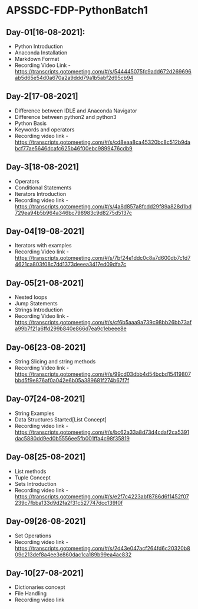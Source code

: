 # APSSDC-FDP-PythonBatch1

## Day-01[16-08-2021]:
- Python Introduction
- Anaconda Installation
- Markdown Format
- Recording Video Link - https://transcripts.gotomeeting.com/#/s/544445075fc9add672d269696ab5d65e54d0a670a2a9ddd79a1b5abf2d95cb94

## Day-2[17-08-2021]
- Difference between IDLE and Anaconda Navigator
- Difference between python2 and python3
- Python Basis
- Keywords and operators
- Recording video link - https://transcripts.gotomeeting.com/#/s/cd8eaa8ca45320bc8c512b9dabcf77ae5646dcafc625b46f00ebc9899476cdb9

## Day-3[18-08-2021]
- Operators
- Conditional Statements
- Iterators Introduction
- Recording video link - https://transcripts.gotomeeting.com/#/s/4a8d857a8fcdd29f89a828d1bd729ea94b5b964a346bc798983c9d8275d5137c

## Day-04[19-08-2021]
- Iterators with examples
- Recording Video link - https://transcripts.gotomeeting.com/#/s/7bf24e1ddc0c8a7d600db7c1d74621ca803f08c7dd1373deeea3417ed09dfa7c

## Day-05[21-08-2021]
- Nested loops
- Jump Statements
- Strings Introduction
- Recording Video link - https://transcripts.gotomeeting.com/#/s/cf6b5aaa9a739c98bb26bb73afa99b7f21a6ffd299b840e866d7ea9c1ebeee8e

## Day-06[23-08-2021]
- String Slicing and string methods
- Recording Video link - https://transcripts.gotomeeting.com/#/s/99cd03dbb4d54bcbd15419807bbd5f9e876af0a042e6b05a389681f274b67f7f

## Day-07[24-08-2021]
- String Examples
- Data Structures Started[List Concept]
- Recording video link -https://transcripts.gotomeeting.com/#/s/bc62a33a8d73d4cdaf2ca5391dac5880dd9ed0b5556ee5fb001ffa4c98f35819

## Day-08[25-08-2021]
- List methods
- Tuple Concept
- Sets Introduction
- Recording video link - https://transcripts.gotomeeting.com/#/s/e2f7c4223abf8786d6f1452f07239c7fbba133d9d2fa2f31c527747dcc139f0f

## Day-09[26-08-2021]
- Set Operations
- Recording video link - https://transcripts.gotomeeting.com/#/s/2d43e047acf264fd6c20320b809c213def8a4ee3e860dac1ca189b99ea4ac832

## Day-10[27-08-2021]
- Dictionaries concept
- File Handling
- Recording video link
